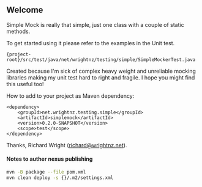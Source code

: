 ## Welcome
Simple Mock is really that simple, just one class with a couple of
static methods.

To get started using it please refer to the examples in the Unit test.

```
{project-root}/src/test/java/net/wrightnz/testing/simple/SimpleMockerTest.java
```

Created because I'm sick of complex heavy weight and unreliable 
mocking libraries making my unit test hard to right and fragile.
I hope you might find this useful too!

How to add to your project as Maven dependency:
```
<dependency>
	<groupId>net.wrightnz.testing.simple</groupId>
	<artifactId>simplemock</artifactId>
	<version>0.2.0-SNAPSHOT</version>
	<scope>test</scope>
</dependency>
```

Thanks,
Richard Wright (richard@wrightnz.net).

#### Notes to auther nexus publishing
```bash
mvn -B package --file pom.xml
mvn clean deploy -s {}/.m2/settings.xml
```
